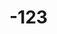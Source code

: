 # -123
<DOCTYPE html>
<html lang= "en">
<head>
 <title>ROADSPIN WORRIORS/<title>
</head>
  <body>
<div class= "container fluids">
<div class = "header">
 <h1>ROADSPIN WORRIORS</h1>
 <h2>CYCLING CLAN</h2>
 </div>
 </div>
